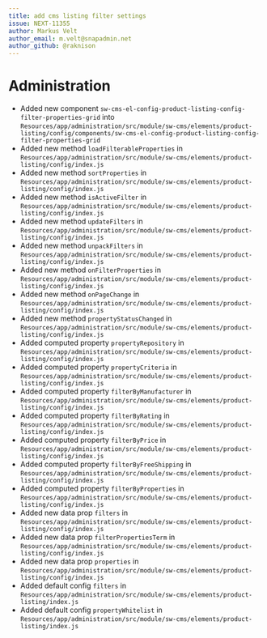 ```yaml
---
title: add cms listing filter settings
issue: NEXT-11355
author: Markus Velt
author_email: m.velt@snapadmin.net 
author_github: @raknison
---
```

# Administration
* Added new component `sw-cms-el-config-product-listing-config-filter-properties-grid` into `Resources/app/administration/src/module/sw-cms/elements/product-listing/config/components/sw-cms-el-config-product-listing-config-filter-properties-grid`
* Added new method `loadFilterableProperties` in `Resources/app/administration/src/module/sw-cms/elements/product-listing/config/index.js`
* Added new method `sortProperties` in `Resources/app/administration/src/module/sw-cms/elements/product-listing/config/index.js`
* Added new method `isActiveFilter` in `Resources/app/administration/src/module/sw-cms/elements/product-listing/config/index.js`
* Added new method `updateFilters` in `Resources/app/administration/src/module/sw-cms/elements/product-listing/config/index.js`
* Added new method `unpackFilters` in `Resources/app/administration/src/module/sw-cms/elements/product-listing/config/index.js`
* Added new method `onFilterProperties` in `Resources/app/administration/src/module/sw-cms/elements/product-listing/config/index.js`
* Added new method `onPageChange` in `Resources/app/administration/src/module/sw-cms/elements/product-listing/config/index.js`
* Added new method `propertyStatusChanged` in `Resources/app/administration/src/module/sw-cms/elements/product-listing/config/index.js`
* Added computed property `propertyRepository` in `Resources/app/administration/src/module/sw-cms/elements/product-listing/config/index.js`
* Added computed property `propertyCriteria` in `Resources/app/administration/src/module/sw-cms/elements/product-listing/config/index.js`
* Added computed property `filterByManufacturer` in `Resources/app/administration/src/module/sw-cms/elements/product-listing/config/index.js`
* Added computed property `filterByRating` in `Resources/app/administration/src/module/sw-cms/elements/product-listing/config/index.js`
* Added computed property `filterByPrice` in `Resources/app/administration/src/module/sw-cms/elements/product-listing/config/index.js`
* Added computed property `filterByFreeShipping` in `Resources/app/administration/src/module/sw-cms/elements/product-listing/config/index.js`
* Added computed property `filterByProperties` in `Resources/app/administration/src/module/sw-cms/elements/product-listing/config/index.js`
* Added new data prop `filters` in `Resources/app/administration/src/module/sw-cms/elements/product-listing/config/index.js`
* Added new data prop `filterPropertiesTerm` in `Resources/app/administration/src/module/sw-cms/elements/product-listing/config/index.js`
* Added new data prop `properties` in `Resources/app/administration/src/module/sw-cms/elements/product-listing/config/index.js`
* Added default config `filters` in `Resources/app/administration/src/module/sw-cms/elements/product-listing/index.js`
* Added default config `propertyWhitelist` in `Resources/app/administration/src/module/sw-cms/elements/product-listing/index.js`
